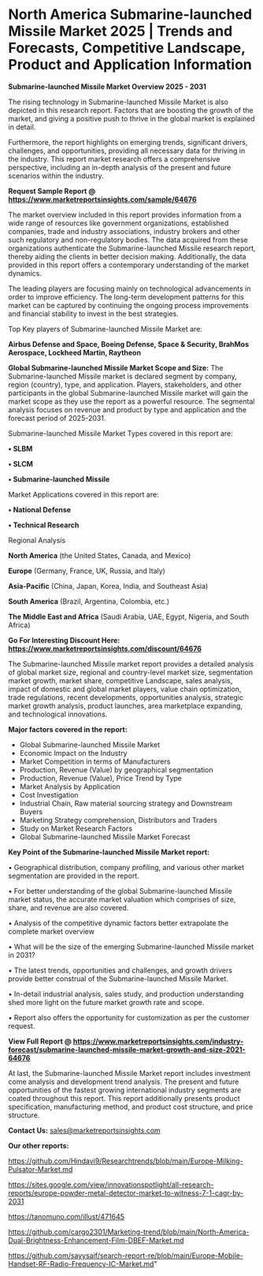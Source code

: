 # North America Submarine-launched Missile Market 2025 | Trends and Forecasts, Competitive Landscape, Product and Application Information

<Strong> Submarine-launched Missile Market Overview 2025 - 2031</strong>

The rising technology in Submarine-launched Missile Market is also depicted in this research report. Factors that are boosting the growth of the market, and giving a positive push to thrive in the global market is explained in detail.

Furthermore, the report highlights on emerging trends, significant drivers, challenges, and opportunities, providing all necessary data for thriving in the industry. This report market research offers a comprehensive perspective, including an in-depth analysis of the present and future scenarios within the industry.

<strong>Request Sample Report @ <a href=https://www.marketreportsinsights.com/sample/64676>https://www.marketreportsinsights.com/sample/64676</a></strong>

The market overview included in this report provides information from a wide range of resources like government organizations, established companies, trade and industry associations, industry brokers and other such regulatory and non-regulatory bodies. The data acquired from these organizations authenticate the Submarine-launched Missile research report, thereby aiding the clients in better decision making. Additionally, the data provided in this report offers a contemporary understanding of the market dynamics.

The leading players are focusing mainly on technological advancements in order to improve efficiency. The long-term development patterns for this market can be captured by continuing the ongoing process improvements and financial stability to invest in the best strategies.

Top Key players of Submarine-launched Missile Market are:

<strong>Airbus Defense and Space, Boeing Defense, Space & Security, BrahMos Aerospace, Lockheed Martin, Raytheon</strong>

<strong><b>Global Submarine-launched Missile Market Scope and Size:</b></strong>
The Submarine-launched Missile market is declared segment by company, region (country), type, and application. Players, stakeholders, and other participants in the global Submarine-launched Missile market will gain the market scope as they use the report as a powerful resource. The segmental analysis focuses on revenue and product by type and application and the forecast period of 2025-2031.

Submarine-launched Missile Market Types covered in this report are:

<strong>• SLBM

• SLCM

• Submarine-launched Missile</strong>

Market Applications covered in this report are:

<strong>• National Defense

• Technical Research</strong> 

Regional Analysis

<strong>North America</strong> (the United States, Canada, and Mexico)

<strong>Europe</strong> (Germany, France, UK, Russia, and Italy)

<strong>Asia-Pacific</strong> (China, Japan, Korea, India, and Southeast Asia)

<strong>South America</strong> (Brazil, Argentina, Colombia, etc.)

<strong>The Middle East and Africa</strong> (Saudi Arabia, UAE, Egypt, Nigeria, and South Africa)

<strong>Go For Interesting Discount Here: <a href=https://www.marketreportsinsights.com/discount/64676>https://www.marketreportsinsights.com/discount/64676</a></strong>

The Submarine-launched Missile market report provides a detailed analysis of global market size, regional and country-level market size, segmentation market growth, market share, competitive Landscape, sales analysis, impact of domestic and global market players, value chain optimization, trade regulations, recent developments, opportunities analysis, strategic market growth analysis, product launches, area marketplace expanding, and technological innovations.

<strong><b>Major factors covered in the report:</b></strong>
<ul>
  <li>Global Submarine-launched Missile Market </li>
  <li>Economic Impact on the Industry</li>
  <li>Market Competition in terms of Manufacturers</li>
  <li>Production, Revenue (Value) by geographical segmentation</li>
  <li>Production, Revenue (Value), Price Trend by Type</li>
  <li>Market Analysis by Application</li>
  <li>Cost Investigation</li>
  <li>Industrial Chain, Raw material sourcing strategy and Downstream Buyers</li>
  <li>Marketing Strategy comprehension, Distributors and Traders</li>
  <li>Study on Market Research Factors</li>
  <li>Global Submarine-launched Missile Market Forecast</li>
</ul>

<strong><b>Key Point of the Submarine-launched Missile Market report:</b></strong>

• Geographical distribution, company profiling, and various other market segmentation are provided in the report.

• For better understanding of the global Submarine-launched Missile market status, the accurate market valuation which comprises of size, share, and revenue are also covered.

• Analysis of the competitive dynamic factors better extrapolate the complete market overview

• What will be the size of the emerging Submarine-launched Missile market in 2031?

• The latest trends, opportunities and challenges, and growth drivers provide better construal of the Submarine-launched Missile Market.

• In-detail industrial analysis, sales study, and production understanding shed more light on the future market growth rate and scope.

• Report also offers the opportunity for customization as per the customer request.

<strong><b>View Full Report @ <a href=https://www.marketreportsinsights.com/industry-forecast/submarine-launched-missile-market-growth-and-size-2021-64676>https://www.marketreportsinsights.com/industry-forecast/submarine-launched-missile-market-growth-and-size-2021-64676</a></b></strong>


At last, the Submarine-launched Missile Market report includes investment come analysis and development trend analysis. The present and future opportunities of the fastest growing international industry segments are coated throughout this report. This report additionally presents product specification, manufacturing method, and product cost structure, and price structure.

<strong>Contact Us:</strong>
sales@marketreportsinsights.com

<strong>Our other reports:</strong>

<a href=https://github.com/Hindavi9/Researchtrends/blob/main/Europe-Milking-Pulsator-Market.md>https://github.com/Hindavi9/Researchtrends/blob/main/Europe-Milking-Pulsator-Market.md</a>

<a href=https://sites.google.com/view/innovationspotlight/all-research-reports/europe-powder-metal-detector-market-to-witness-7-1-cagr-by-2031>https://sites.google.com/view/innovationspotlight/all-research-reports/europe-powder-metal-detector-market-to-witness-7-1-cagr-by-2031</a>

<a href=https://tanomuno.com/illust/471645>https://tanomuno.com/illust/471645</a>

<a href=https://github.com/cargo2301/Marketing-trend/blob/main/North-America-Dual-Brightness-Enhancement-Film-DBEF-Market.md>https://github.com/cargo2301/Marketing-trend/blob/main/North-America-Dual-Brightness-Enhancement-Film-DBEF-Market.md</a>

<a href=https://github.com/sayysaif/search-report-re/blob/main/Europe-Mobile-Handset-RF-Radio-Frequency-IC-Market.md>https://github.com/sayysaif/search-report-re/blob/main/Europe-Mobile-Handset-RF-Radio-Frequency-IC-Market.md</a>"
